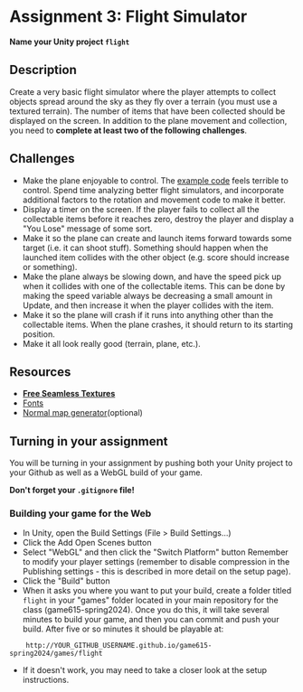 # Assignment 3: Flight Simulator

**Name your Unity project `flight`**

## Description
Create a very basic flight simulator where the player attempts to collect objects spread around the sky as they fly over a terrain (you must use a textured terrain). The number of items that have been collected should be displayed on the screen. In addition to the plane movement and collection, you need to **complete at least two of the following challenges**.

## Challenges
- Make the plane enjoyable to control. The [example code](https://github.com/mtreanor/game615-spring2024/blob/main/examples/flight/Assets/PlaneScript.cs) feels terrible to control. Spend time analyzing better flight simulators, and incorporate additional factors to the rotation and movement code to make it better.
- Display a timer on the screen. If the player fails to collect all the collectable items before it reaches zero, destroy the player and display a "You Lose" message of some sort.
- Make it so the plane can create and launch items forward towards some target (i.e. it can shoot stuff). Something should happen when the launched item collides with the other object (e.g. score should increase or something).
- Make the plane always be slowing down, and have the speed pick up when it collides with one of the collectable items. This can be done by making the speed variable always be decreasing a small amount in Update, and then increase it when the player collides with the item.
- Make it so the plane will crash if it runs into anything other than the collectable items. When the plane crashes, it should return to its starting position.
- Make it all look really good (terrain, plane, etc.).

## Resources
- [**Free Seamless Textures**](https://architextures.org/textures/)
- [Fonts](https://www.dafont.com/)
- [Normal map generator](https://www.smart-page.net/smartnormal/)(optional)

## Turning in your assignment
You will be turning in your assignment by pushing both your Unity project to your Github as well as a WebGL build of your game.

**Don't forget your `.gitignore` file!**

### Building your game for the Web
- In Unity, open the Build Settings (File > Build Settings...)
- Click the Add Open Scenes button
- Select "WebGL" and then click the "Switch Platform" button
Remember to modify your player settings (remember to disable compression in the Publishing settings - this is described in more detail on the setup page).
- Click the "Build" button
- When it asks you where you want to put your build, create a folder titled `flight` in your "games" folder located in your main repository for the class (game615-spring2024). Once you do this, it will take several minutes to build your game, and then you can commit and push your build. After five or so minutes it should be playable at: 

```
    http://YOUR_GITHUB_USERNAME.github.io/game615-spring2024/games/flight
```

- If it doesn't work, you may need to take a closer look at the setup instructions.